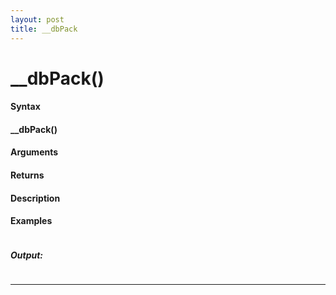 ```yaml
---
layout: post
title: __dbPack
---
```


# __dbPack()


#### Syntax

#### __dbPack()

#### Arguments

#### Returns

#### Description

#### Examples

```

```

##### Output:

```

```

---
